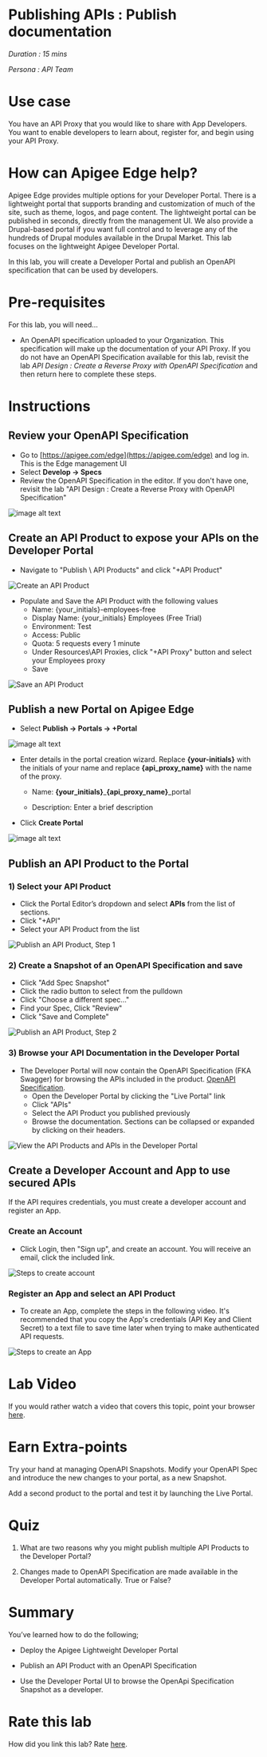 # Publishing APIs : Publish documentation

*Duration : 15 mins*

*Persona : API Team*

# Use case

You have an API Proxy that you would like to share with App Developers.  You want to enable developers to learn about, register for, and begin using your API Proxy.

# How can Apigee Edge help?

Apigee Edge provides multiple options for your Developer Portal.  There is a lightweight portal that supports branding and customization of much of the site, such as theme, logos, and page content.  The lightweight portal can be published in seconds, directly from the management UI.  We also provide a Drupal-based portal if you want full control and to leverage any of the hundreds of Drupal modules available in the Drupal Market.  This lab focuses on the lightweight Apigee Developer Portal.

In this lab, you will create a Developer Portal and publish an OpenAPI specification that can be used by developers.

# Pre-requisites

For this lab, you will need…

* An OpenAPI specification uploaded to your Organization.  This specification will make up the documentation of your API Proxy.  If you do not have an OpenAPI Specification available for this lab, revisit the lab *API Design : Create a Reverse Proxy with OpenAPI Specification* and then return here to complete these steps.

# Instructions

## Review your OpenAPI Specification

* Go to [https://apigee.com/edge](https://apigee.com/edge) and log in. This is the Edge management UI
* Select **Develop → Specs**
* Review the OpenAPI Specification in the editor.  If you don't have one, revisit the lab "API Design : Create a Reverse Proxy with OpenAPI Specification"

![image alt text](./media/image_0.png)


## Create an API Product to expose your APIs on the Developer Portal

* Navigate to "Publish \ API Products" and click "+API Product"

![Create an API Product](./media/create-api-product.gif)


* Populate and Save the API Product with the following values
  * Name: {your_initials}-employees-free
  * Display Name: {your_initials} Employees (Free Trial)
  * Environment: Test
  * Access: Public
  * Quota: 5 requests every 1 minute
  * Under Resources\API Proxies, click "+API Proxy" button and select your Employees proxy
  * Save

![Save an API Product](./media/save-api-product.gif)


## Publish a new Portal on Apigee Edge

* Select **Publish → Portals → +Portal**

![image alt text](./media/image_1.png)

* Enter details in the portal creation wizard. Replace **{your-initials}** with the initials of your name and replace **{api_proxy_name}** with the name of the proxy.

  * Name: **{your_initials}**_**{api_proxy_name}**_portal

  * Description: Enter a brief description

* Click **Create Portal**

![image alt text](./media/image_2.png)

## Publish an API Product to the Portal

### 1) Select your API Product
* Click the Portal Editor’s dropdown and select **APIs** from the list of sections.
* Click "+API"
* Select your API Product from the list

![Publish an API Product, Step 1](./media/publish-api-product-1.gif)

### 2) Create a Snapshot of an OpenAPI Specification and save
* Click "Add Spec Snapshot"
* Click the radio button to select from the pulldown
* Click "Choose a different spec..."
* Find your Spec, Click "Review"
* Click "Save and Complete"

![Publish an API Product, Step 2](./media/publish-api-product-2.gif)

### 3) Browse your API Documentation in the Developer Portal

* The Developer Portal will now contain the OpenAPI Specification (FKA Swagger) for browsing the APIs included in the product. [OpenAPI Specification](https://github.com/OAI/OpenAPI-Specification/blob/master/versions/2.0.md).
  * Open the Developer Portal by clicking the "Live Portal" link
  * Click "APIs"
  * Select the API Product you published previously
  * Browse the documentation.  Sections can be collapsed or expanded by clicking on their headers.

![View the API Products and APIs in the Developer Portal](./media/view-apis-in-portal.gif)

## Create a Developer Account and App to use secured APIs
If the API requires credentials, you must create a developer account and register an App.

### Create an Account
  * Click Login, then "Sign up", and create an account.  You will receive an email, click the included link.

![Steps to create account](./media/image_13.gif)
  
### Register an App and select an API Product
  * To create an App, complete the steps in the following video.  It's recommended that you copy the App's credentials (API Key and Client Secret) to a text file to save time later when trying to make authenticated API requests.

![Steps to create an App](./media/image_14.gif)


# Lab Video

If you would rather watch a video that covers this topic, point your browser [here](https://www.youtube.com/watch?v=_gDpzDJPNQg).

# Earn Extra-points

Try your hand at managing OpenAPI Snapshots.  Modify your OpenAPI Spec and introduce the new changes to your portal, as a new Snapshot.

Add a second product to the portal and test it by launching the Live Portal.

# Quiz

1. What are two reasons why you might publish multiple API Products to the Developer Portal?

2. Changes made to OpenAPI Specification are made available in the Developer Portal automatically.  True or False?

# Summary

You’ve learned how to do the following;

* Deploy the Apigee Lightweight Developer Portal

* Publish an API Product with an OpenAPI Specification

* Use the Developer Portal UI to browse the OpenApi Specification Snapshot as a developer.

# Rate this lab

How did you link this lab? Rate [here](https://goo.gl/forms/j33WG2U0NFf02QHi1).

